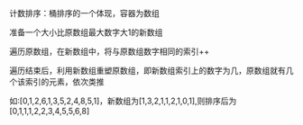 计数排序：桶排序的一个体现，容器为数组  

准备一个大小比原数组最大数字大1的新数组

遍历原数组，在新数组中，将与原数组数字相同的索引++

遍历结束后，利用新数组重塑原数组，即新数组索引上的数字为几，原数组就有几个该索引的元素，依次类推

如:[0,1,2,6,1,3,5,2,4,8,5,1]，新数组为[1,3,2,1,1,2,1,0,1],则排序后为[0,1,1,1,2,2,3,4,5,5,6,8]
